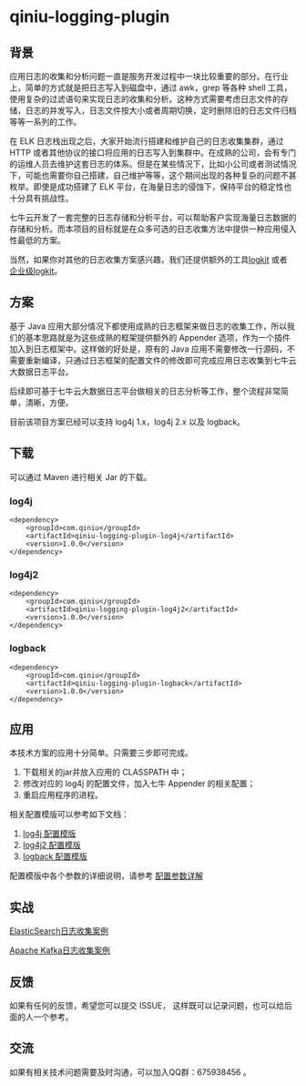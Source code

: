 # qiniu-logging-plugin

## 背景

应用日志的收集和分析问题一直是服务开发过程中一块比较重要的部分。在行业上，简单的方式就是把日志写入到磁盘中，通过 awk，grep 等各种 shell 工具，使用复杂的过滤语句来实现日志的收集和分析。这种方式需要考虑日志文件的存储，日志的并发写入，日志文件按大小或者周期切换，定时删除旧的日志文件归档等等一系列的工作。

在 ELK 日志栈出现之后，大家开始流行搭建和维护自己的日志收集集群，通过 HTTP 或者其他协议的接口将应用的日志写入到集群中。在成熟的公司，会有专门的运维人员去维护这套日志的体系。但是在某些情况下，比如小公司或者测试情况下，可能也需要你自己搭建，自己维护等等，这个期间出现的各种复杂的问题不甚枚举。即使是成功搭建了 ELK 平台，在海量日志的侵蚀下，保持平台的稳定性也十分具有挑战性。

七牛云开发了一套完整的日志存储和分析平台，可以帮助客户实现海量日志数据的存储和分析。而本项目的目标就是在众多可选的日志收集方法中提供一种应用侵入性最低的方案。

当然，如果你对其他的日志收集方案感兴趣，我们还提供额外的工具[logkit](https://github.com/qiniu/logkit) 或者 [企业级logkit](https://logkit-pro.qiniu.com/#/)。

## 方案

基于 Java 应用大部分情况下都使用成熟的日志框架来做日志的收集工作，所以我们的基本思路就是为这些成熟的框架提供额外的 Appender 选项，作为一个插件加入到日志框架中。这样做的好处是，原有的 Java 应用不需要修改一行源码，不需要重新编译，只通过日志框架的配置文件的修改即可完成应用日志收集到七牛云大数据日志平台。

后续即可基于七牛云大数据日志平台做相关的日志分析等工作，整个流程非常简单，清晰，方便。

目前该项目方案已经可以支持 log4j 1.x，log4j 2.x 以及 logback。

## 下载

可以通过 Maven 进行相关 Jar 的下载。

### log4j

```
<dependency>
    <groupId>com.qiniu</groupId>
    <artifactId>qiniu-logging-plugin-log4j</artifactId>
    <version>1.0.0</version>
</dependency>
```

### log4j2

```
<dependency>
    <groupId>com.qiniu</groupId>
    <artifactId>qiniu-logging-plugin-log4j2</artifactId>
    <version>1.0.0</version>
</dependency>
```

### logback

```
<dependency>
    <groupId>com.qiniu</groupId>
    <artifactId>qiniu-logging-plugin-logback</artifactId>
    <version>1.0.0</version>
</dependency>
```

## 应用

本技术方案的应用十分简单。只需要三步即可完成。

1. 下载相关的jar并放入应用的 CLASSPATH 中；
2. 修改对应的 log4j 的配置文件，加入七牛 Appender 的相关配置；
3. 重启应用程序的进程。

相关配置模版可以参考如下文档：

1. [log4j 配置模版](log4j/src/test/resources/)
2. [log4j2 配置模版](log4j2/src/test/resources/)
3. [logback 配置模版](logback/src/test/resources/)

配置模版中各个参数的详细说明，请参考 [配置参数详解](docs/3.配置参数详解.md)

## 实战

[ElasticSearch日志收集案例](https://github.com/jemygraw/qiniu-logging-plugin/wiki/ElasticSearch%E6%97%A5%E5%BF%97%E6%94%B6%E9%9B%86%E6%A1%88%E4%BE%8B)

[Apache Kafka日志收集案例](https://github.com/jemygraw/qiniu-logging-plugin/wiki/Apache-Kafka%E6%97%A5%E5%BF%97%E6%94%B6%E9%9B%86%E6%A1%88%E4%BE%8B)


## 反馈

如果有任何的反馈，希望您可以提交 ISSUE， 这样既可以记录问题，也可以给后面的人一个参考。

## 交流

如果有相关技术问题需要及时沟通，可以加入QQ群：675938456 。

